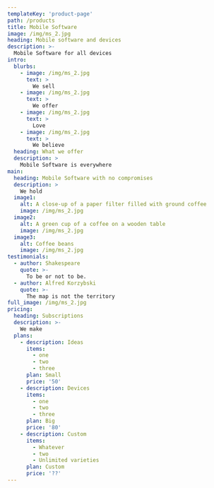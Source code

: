 ```yaml
---
templateKey: 'product-page'
path: /products
title: Mobile Software
image: /img/ms_2.jpg
heading: Mobile software and devices
description: >-
  Mobile Software for all devices
intro:
  blurbs:
    - image: /img/ms_2.jpg
      text: >
        We sell 
    - image: /img/ms_2.jpg
      text: >
        We offer 
    - image: /img/ms_2.jpg
      text: >
        Love 
    - image: /img/ms_2.jpg
      text: >
        We believe 
  heading: What we offer
  description: >
    Mobile Software is everywhere
main:
  heading: Mobile Software with no compromises
  description: >
    We hold
  image1:
    alt: A close-up of a paper filter filled with ground coffee
    image: /img/ms_2.jpg
  image2:
    alt: A green cup of a coffee on a wooden table
    image: /img/ms_2.jpg
  image3:
    alt: Coffee beans
    image: /img/ms_2.jpg
testimonials:
  - author: Shakespeare
    quote: >-
      To be or not to be.
  - author: Alfred Korzybski
    quote: >-
      The map is not the territory
full_image: /img/ms_2.jpg
pricing:
  heading: Subscriptions
  description: >-
    We make
  plans:
    - description: Ideas
      items:
        - one
        - two
        - three
      plan: Small
      price: '50'
    - description: Devices
      items:
        - one
        - two
        - three
      plan: Big
      price: '80'
    - description: Custom
      items:
        - Whatever
        - two
        - Unlimited varieties
      plan: Custom
      price: '??'
---
```

